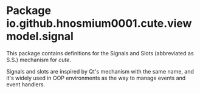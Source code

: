 # Package io.github.hnosmium0001.cute.viewmodel.signal

This package contains definitions for the Signals and Slots (abbreviated as S.S.) mechanism
for *cute*.

Signals and slots are inspired by Qt's mechanism with the same name, and it's widely used
in OOP environments as the way to manage events and event handlers.  